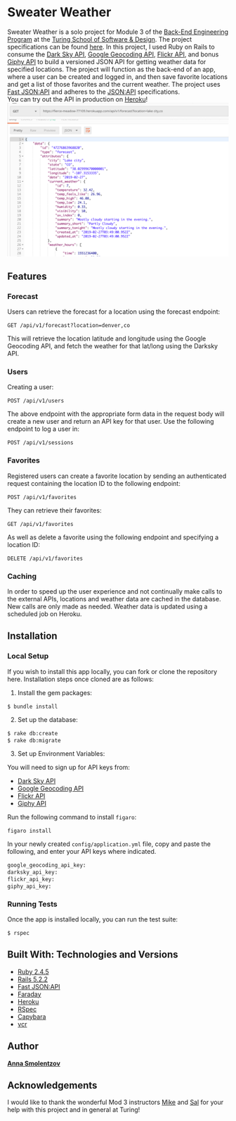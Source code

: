 # Sweater Weather

Sweater Weather is a solo project for Module 3 of the [Back-End Engineering Program](https://turing.io/programs/back-end-engineering/) at the [Turing School of Software & Design](https://turing.io/). The project specifications can be found [here](http://backend.turing.io/module3/projects/sweater_weather). In this project, I used Ruby on Rails to consume the [Dark Sky API](https://darksky.net/dev), [Google Geocoding API](https://developers.google.com/maps/documentation/geocoding/start), [Flickr API](https://www.flickr.com/services/api/), and bonus [Giphy API](https://developers.giphy.com/) to build a versioned JSON API for getting weather data for specified locations. The project will function as the back-end of an app, where a user can be created and logged in, and then save favorite locations and get a list of those favorites and the current weather. The project uses [Fast JSON:API](https://github.com/Netflix/fast_jsonapi) and adheres to the [JSON:API](https://jsonapi.org/) specifications.  
You can try out the API in production on [Heroku](https://fierce-meadow-77109.herokuapp.com/)!
![Forecast Request in Postman](readme_images/postman_forecast_request.png)

## Features
### Forecast
Users can retrieve the forecast for a location using the forecast endpoint: 
```
GET /api/v1/forecast?location=denver,co
```
This will retrieve the location latitude and longitude using the Google Geocoding API, and fetch the weather for that lat/long using the Darksky API.

### Users
Creating a user: 
```
POST /api/v1/users
```
The above endpoint with the appropriate form data in the request body will create a new user and return an API key for that user. 
Use the following endpoint to log a user in: 
```
POST /api/v1/sessions
```

### Favorites
Registered users can create a favorite location by sending an authenticated request containing the location ID to the following endpoint:
```
POST /api/v1/favorites
```
They can retrieve their favorites:
```
GET /api/v1/favorites
```
As well as delete a favorite using the following endpoint and specifying a location ID:
```
DELETE /api/v1/favorites
```

### Caching
In order to speed up the user experience and not continually make calls to the external APIs, locations and weather data are cached in the database. New calls are only made as needed. Weather data is updated using a scheduled job on Heroku.

## Installation
### Local Setup
If you wish to install this app locally, you can fork or clone the repository here. Installation steps once cloned are as follows: 
1. Install the gem packages:
```
$ bundle install
```

2. Set up the database:
```
$ rake db:create
$ rake db:migrate
```

3. Set up Environment Variables:

  You will need to sign up for API keys from: 
  - [Dark Sky API](https://darksky.net/dev) 
  - [Google Geocoding API](https://developers.google.com/maps/documentation/geocoding/start) 
  - [Flickr API](https://www.flickr.com/services/api/) 
  - [Giphy API](https://developers.giphy.com/)

  Run the following command to install `figaro`:
  ```
  figaro install
  ```
  In your newly created `config/application.yml` file, copy and paste the following, and enter your API keys where indicated.

  ```
  google_geocoding_api_key: 
  darksky_api_key: 
  flickr_api_key: 
  giphy_api_key:
  ```

### Running Tests
Once the app is installed locally, you can run the test suite: 
```
$ rspec
```

## Built With: Technologies and Versions
* [Ruby 2.4.5](https://ruby-doc.org/core-2.4.5/)
* [Rails 5.2.2](https://guides.rubyonrails.org/)
* [Fast JSON:API](https://github.com/Netflix/fast_jsonapi)
* [Faraday](https://github.com/lostisland/faraday)
* [Heroku](https://www.heroku.com/)
* [RSpec](http://rspec.info/)
* [Capybara](https://github.com/teamcapybara/capybara/blob/3.12_stable/README.md)
* [vcr](https://github.com/vcr/vcr)

## Author
**[Anna Smolentzov](https://github.com/asmolentzov)**

## Acknowledgements
I would like to thank the wonderful Mod 3 instructors [Mike](https://github.com/mikedao) and [Sal](https://github.com/s-espinosa) for your help with this project and in general at Turing!